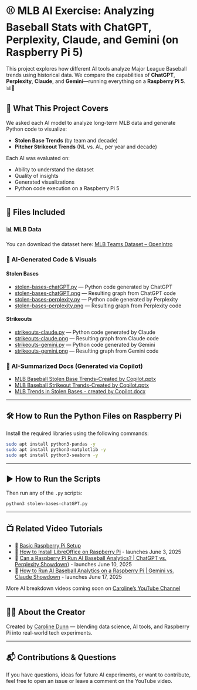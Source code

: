 # ⚾ MLB AI Exercise: Analyzing Baseball Stats with ChatGPT, Perplexity, Claude, and Gemini (on Raspberry Pi 5)

This project explores how different AI tools analyze Major League Baseball trends using historical data. We compare the capabilities of **ChatGPT**, **Perplexity**, **Claude**, and **Gemini**—running everything on a **Raspberry Pi 5**. 📊🧠

## 🎯 What This Project Covers

We asked each AI model to analyze long-term MLB data and generate Python code to visualize:

- **Stolen Base Trends** (by team and decade)
- **Pitcher Strikeout Trends** (NL vs. AL, per year and decade)

Each AI was evaluated on:
- Ability to understand the dataset
- Quality of insights
- Generated visualizations
- Python code execution on a Raspberry Pi 5

---

## 📁 Files Included

### 📊 MLB Data
You can download the dataset here: [MLB Teams Dataset – OpenIntro](https://www.openintro.org/data/index.php?data=mlb_teams)


### 🧠 AI-Generated Code & Visuals

#### Stolen Bases
- [stolen-bases-chatGPT.py](https://github.com/carolinedunn/MLB-AI-Exercise/blob/main/stolen-bases-chatGPT.py) — Python code generated by ChatGPT
- [stolen-bases-chatGPT.png](https://github.com/carolinedunn/MLB-AI-Exercise/blob/main/stolen-bases-chatGPT.png) — Resulting graph from ChatGPT code
- [stolen-bases-perplexity.py](https://github.com/carolinedunn/MLB-AI-Exercise/blob/main/stolen-bases-perplexity.py) — Python code generated by Perplexity
- [stolen-bases-perplexity.png](https://github.com/carolinedunn/MLB-AI-Exercise/blob/main/stolen-bases-perplexity.png) — Resulting graph from Perplexity code

#### Strikeouts
- [strikeouts-claude.py](https://github.com/carolinedunn/MLB-AI-Exercise/blob/main/strikeouts-claude.py) — Python code generated by Claude
- [strikeouts-claude.png](https://github.com/carolinedunn/MLB-AI-Exercise/blob/main/strikeouts-claude.png) — Resulting graph from Claude code
- [strikeouts-gemini.py](https://github.com/carolinedunn/MLB-AI-Exercise/blob/main/strikeouts-gemini.py) — Python code generated by Gemini
- [strikeouts-gemini.png](https://github.com/carolinedunn/MLB-AI-Exercise/blob/main/strikeouts-gemini.png) — Resulting graph from Gemini code

### 📄 AI-Summarized Docs (Generated via Copilot)
- [MLB Baseball Stolen Base Trends-Created by Copilot.pptx](https://github.com/carolinedunn/MLB-AI-Exercise/blob/main/MLB%20Baseball%20Stolen%20Base%20Trends-Created%20by%20Copilot.pptx)
- [MLB Baseball Strikeout Trends-Created by Copilot.pptx](https://github.com/carolinedunn/MLB-AI-Exercise/blob/main/MLB%20Baseball%20Strikeout%20Trends-Created%20by%20Copilot.pptx)
- [MLB Trends in Stolen Bases - created by Copilot.docx](https://github.com/carolinedunn/MLB-AI-Exercise/blob/main/MLB%20Trends%20in%20Stolen%20Bases%20-%20created%20by%20Copilot.docx)

---

## 🛠️ How to Run the Python Files on Raspberry Pi

Install the required libraries using the following commands:

```bash
sudo apt install python3-pandas -y
sudo apt install python3-matplotlib -y
sudo apt install python3-seaborn -y
```
---

## ▶️ How to Run the Scripts

Then run any of the `.py` scripts:

```bash
python3 stolen-bases-chatGPT.py
```
---

## 📺 Related Video Tutorials

- 🔧 [Basic Raspberry Pi Setup](https://youtu.be/tftyvWMs-1w)
- 📝 [How to Install LibreOffice on Raspberry Pi](https://youtu.be/MgLIDX1BrKQ) - launches June 3, 2025
- 📝 [Can a Raspberry Pi Run AI Baseball Analytics? | ChatGPT vs. Perplexity Showdown](https://youtu.be/ecZUrqnJ9yA)) - launches June 10, 2025
- 📝 [How to Run AI Baseball Analytics on a Raspberry Pi | Gemini vs. Claude Showdown](https://youtu.be/bGRjbSUPblE) - launches June 17, 2025

More AI breakdown videos coming soon on [Caroline’s YouTube Channel](https://www.youtube.com/caroline)

---

## 🙋‍♀️ About the Creator

Created by [Caroline Dunn](https://github.com/carolinedunn) — blending data science, AI tools, and Raspberry Pi into real-world tech experiments.

---

## 📬 Contributions & Questions

If you have questions, ideas for future AI experiments, or want to contribute, feel free to open an issue or leave a comment on the YouTube video.
